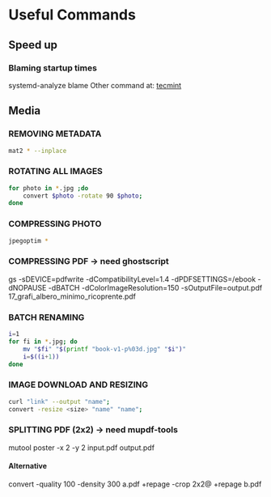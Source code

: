 # Useful Commands

## Speed up
### Blaming startup times
systemd-analyze blame
Other command at: [tecmint](https://www.tecmint.com/systemd-analyze-monitor-linux-bootup-performance)


## Media
### REMOVING METADATA
```sh
mat2 * --inplace
```
### ROTATING ALL IMAGES
```sh
for photo in *.jpg ;do
    convert $photo -rotate 90 $photo;
done
```
### COMPRESSING PHOTO
```sh
jpegoptim *
```
### COMPRESSING PDF -> need ghostscript
gs -sDEVICE=pdfwrite -dCompatibilityLevel=1.4 -dPDFSETTINGS=/ebook -dNOPAUSE -dBATCH -dColorImageResolution=150 -sOutputFile=output.pdf 17_grafi_albero_minimo_ricoprente.pdf
### BATCH RENAMING
```sh
i=1
for fi in *.jpg; do
    mv "$fi" "$(printf "book-v1-p%03d.jpg" "$i")"
    i=$((i+1))
done
```

### IMAGE DOWNLOAD AND RESIZING
```sh
curl "link" --output "name";
convert -resize <size> "name" "name";
```

### SPLITTING PDF (2x2) -> need mupdf-tools
mutool poster -x 2 -y 2 input.pdf output.pdf
#### Alternative
convert -quality 100 -density 300 a.pdf +repage -crop 2x2@  +repage b.pdf
